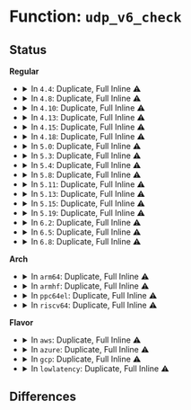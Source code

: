 # Function: <code>udp_v6_check</code>

## Status
<b>Regular</b>
<ul>
<li>
<details>
<summary>In <code>4.4</code>: Duplicate, Full Inline ⚠️</summary>

**Collision:** Static Duplication

**Inline:** Full

**Transformation:** False

**Instances:**

```
In net/ipv6/ip6_checksum.c (ffffffff81800143)
Location: include/net/ip6_checksum.h:93
Inline: True
Inline callers:
  - net/ipv6/ip6_checksum.c:udp6_set_csum
  - net/ipv6/ip6_checksum.c:udp6_set_csum
```
```
In net/ipv6/udp_offload.c (ffffffff818015fa)
Location: include/net/ip6_checksum.h:93
Inline: True
Inline callers:
  - net/ipv6/udp_offload.c:udp6_gro_complete
  - net/ipv6/udp_offload.c:udp6_ufo_fragment
```
</details>
</li>
<li>
<details>
<summary>In <code>4.8</code>: Duplicate, Full Inline ⚠️</summary>

**Collision:** Static Duplication

**Inline:** Full

**Transformation:** False

**Instances:**

```
In net/ipv6/udp_offload.c (ffffffff81866961)
Location: include/net/ip6_checksum.h:92
Inline: True
Inline callers:
  - net/ipv6/udp_offload.c:udp6_gro_complete
  - net/ipv6/udp_offload.c:udp6_ufo_fragment
```
```
In net/ipv6/ip6_checksum.c (ffffffff818717de)
Location: include/net/ip6_checksum.h:92
Inline: True
Inline callers:
  - net/ipv6/ip6_checksum.c:udp6_set_csum
  - net/ipv6/ip6_checksum.c:udp6_set_csum
```
</details>
</li>
<li>
<details>
<summary>In <code>4.10</code>: Duplicate, Full Inline ⚠️</summary>

**Collision:** Static Duplication

**Inline:** Full

**Transformation:** False

**Instances:**

```
In net/ipv6/udp_offload.c (ffffffff81899061)
Location: include/net/ip6_checksum.h:92
Inline: True
Inline callers:
  - net/ipv6/udp_offload.c:udp6_gro_complete
  - net/ipv6/udp_offload.c:udp6_ufo_fragment
```
```
In net/ipv6/ip6_checksum.c (ffffffff818a5d3e)
Location: include/net/ip6_checksum.h:92
Inline: True
Inline callers:
  - net/ipv6/ip6_checksum.c:udp6_set_csum
  - net/ipv6/ip6_checksum.c:udp6_set_csum
```
</details>
</li>
<li>
<details>
<summary>In <code>4.13</code>: Duplicate, Full Inline ⚠️</summary>

**Collision:** Static Duplication

**Inline:** Full

**Transformation:** False

**Instances:**

```
In net/ipv6/udp_offload.c (ffffffff818bf283)
Location: include/net/ip6_checksum.h:92
Inline: True
Inline callers:
  - net/ipv6/udp_offload.c:udp6_gro_complete
  - net/ipv6/udp_offload.c:udp6_ufo_fragment
```
```
In net/ipv6/ip6_checksum.c (ffffffff818cc79e)
Location: include/net/ip6_checksum.h:92
Inline: True
Inline callers:
  - net/ipv6/ip6_checksum.c:udp6_set_csum
  - net/ipv6/ip6_checksum.c:udp6_set_csum
```
</details>
</li>
<li>
<details>
<summary>In <code>4.15</code>: Duplicate, Full Inline ⚠️</summary>

**Collision:** Static Duplication

**Inline:** Full

**Transformation:** False

**Instances:**

```
In net/ipv6/udp_offload.c (ffffffff819423d3)
Location: include/net/ip6_checksum.h:92
Inline: True
Inline callers:
  - net/ipv6/udp_offload.c:udp6_gro_complete
```
```
In net/ipv6/ip6_checksum.c (ffffffff8195154e)
Location: include/net/ip6_checksum.h:92
Inline: True
Inline callers:
  - net/ipv6/ip6_checksum.c:udp6_set_csum
  - net/ipv6/ip6_checksum.c:udp6_set_csum
```
</details>
</li>
<li>
<details>
<summary>In <code>4.18</code>: Duplicate, Full Inline ⚠️</summary>

**Collision:** Static Duplication

**Inline:** Full

**Transformation:** False

**Instances:**

```
In net/ipv6/udp_offload.c (ffffffff8199b202)
Location: include/net/ip6_checksum.h:92
Inline: True
Inline callers:
  - net/ipv6/udp_offload.c:udp6_gro_complete
```
```
In net/ipv6/ip6_checksum.c (ffffffff819aaafd)
Location: include/net/ip6_checksum.h:92
Inline: True
Inline callers:
  - net/ipv6/ip6_checksum.c:udp6_set_csum
  - net/ipv6/ip6_checksum.c:udp6_set_csum
```
</details>
</li>
<li>
<details>
<summary>In <code>5.0</code>: Duplicate, Full Inline ⚠️</summary>

**Collision:** Static Duplication

**Inline:** Full

**Transformation:** False

**Instances:**

```
In net/ipv6/udp_offload.c (ffffffff819d1b4a)
Location: include/net/ip6_checksum.h:92
Inline: True
Inline callers:
  - net/ipv6/udp_offload.c:udp6_gro_complete
```
```
In net/ipv6/ip6_checksum.c (ffffffff819e15ed)
Location: include/net/ip6_checksum.h:92
Inline: True
Inline callers:
  - net/ipv6/ip6_checksum.c:udp6_set_csum
  - net/ipv6/ip6_checksum.c:udp6_set_csum
```
</details>
</li>
<li>
<details>
<summary>In <code>5.3</code>: Duplicate, Full Inline ⚠️</summary>

**Collision:** Static Duplication

**Inline:** Full

**Transformation:** False

**Instances:**

```
In net/ipv6/udp_offload.c (ffffffff81a408fa)
Location: include/net/ip6_checksum.h:88
Inline: True
Inline callers:
  - net/ipv6/udp_offload.c:udp6_gro_complete
```
```
In net/ipv6/ip6_checksum.c (ffffffff81a503ac)
Location: include/net/ip6_checksum.h:88
Inline: True
Inline callers:
  - net/ipv6/ip6_checksum.c:udp6_set_csum
  - net/ipv6/ip6_checksum.c:udp6_set_csum
```
</details>
</li>
<li>
<details>
<summary>In <code>5.4</code>: Duplicate, Full Inline ⚠️</summary>

**Collision:** Static Duplication

**Inline:** Full

**Transformation:** False

**Instances:**

```
In net/ipv6/udp_offload.c (ffffffff81a7757a)
Location: include/net/ip6_checksum.h:88
Inline: True
Inline callers:
  - net/ipv6/udp_offload.c:udp6_gro_complete
```
```
In net/ipv6/ip6_checksum.c (ffffffff81a86fcc)
Location: include/net/ip6_checksum.h:88
Inline: True
Inline callers:
  - net/ipv6/ip6_checksum.c:udp6_set_csum
  - net/ipv6/ip6_checksum.c:udp6_set_csum
```
</details>
</li>
<li>
<details>
<summary>In <code>5.8</code>: Duplicate, Full Inline ⚠️</summary>

**Collision:** Static Duplication

**Inline:** Full

**Transformation:** False

**Instances:**

```
In net/ipv6/udp_offload.c (ffffffff81b71810)
Location: include/net/ip6_checksum.h:97
Inline: True
Inline callers:
  - net/ipv6/udp_offload.c:udp6_gro_complete
  - net/ipv6/udp_offload.c:udp6_ufo_fragment
```
```
In net/ipv6/ip6_checksum.c (ffffffff81b8227c)
Location: include/net/ip6_checksum.h:97
Inline: True
Inline callers:
  - net/ipv6/ip6_checksum.c:udp6_set_csum
  - net/ipv6/ip6_checksum.c:udp6_set_csum
```
</details>
</li>
<li>
<details>
<summary>In <code>5.11</code>: Duplicate, Full Inline ⚠️</summary>

**Collision:** Static Duplication

**Inline:** Full

**Transformation:** False

**Instances:**

```
In net/ipv6/udp_offload.c (ffffffff81b804b0)
Location: include/net/ip6_checksum.h:88
Inline: True
Inline callers:
  - net/ipv6/udp_offload.c:udp6_gro_complete
  - net/ipv6/udp_offload.c:udp6_ufo_fragment
```
```
In net/ipv6/ip6_checksum.c (ffffffff81b9196c)
Location: include/net/ip6_checksum.h:88
Inline: True
Inline callers:
  - net/ipv6/ip6_checksum.c:udp6_set_csum
  - net/ipv6/ip6_checksum.c:udp6_set_csum
```
</details>
</li>
<li>
<details>
<summary>In <code>5.13</code>: Duplicate, Full Inline ⚠️</summary>

**Collision:** Static Duplication

**Inline:** Full

**Transformation:** False

**Instances:**

```
In net/ipv6/udp_offload.c (ffffffff81b6f0b2)
Location: include/net/ip6_checksum.h:88
Inline: True
Inline callers:
  - net/ipv6/udp_offload.c:udp6_gro_complete
  - net/ipv6/udp_offload.c:udp6_ufo_fragment
```
```
In net/ipv6/ip6_checksum.c (ffffffff81b80bc0)
Location: include/net/ip6_checksum.h:88
Inline: True
Inline callers:
  - net/ipv6/ip6_checksum.c:udp6_set_csum
  - net/ipv6/ip6_checksum.c:udp6_set_csum
```
</details>
</li>
<li>
<details>
<summary>In <code>5.15</code>: Duplicate, Full Inline ⚠️</summary>

**Collision:** Static Duplication

**Inline:** Full

**Transformation:** False

**Instances:**

```
In net/ipv6/udp_offload.c (ffffffff81c37172)
Location: include/net/ip6_checksum.h:88
Inline: True
Inline callers:
  - net/ipv6/udp_offload.c:udp6_gro_complete
  - net/ipv6/udp_offload.c:udp6_ufo_fragment
```
```
In net/ipv6/ip6_checksum.c (ffffffff81c4cbe0)
Location: include/net/ip6_checksum.h:88
Inline: True
Inline callers:
  - net/ipv6/ip6_checksum.c:udp6_set_csum
  - net/ipv6/ip6_checksum.c:udp6_set_csum
```
</details>
</li>
<li>
<details>
<summary>In <code>5.19</code>: Duplicate, Full Inline ⚠️</summary>

**Collision:** Static Duplication

**Inline:** Full

**Transformation:** False

**Instances:**

```
In net/ipv6/udp_offload.c (ffffffff81dd4d1d)
Location: include/net/ip6_checksum.h:74
Inline: True
Inline callers:
  - net/ipv6/udp_offload.c:udp6_gro_complete
  - net/ipv6/udp_offload.c:udp6_ufo_fragment
```
```
In net/ipv6/ip6_checksum.c (ffffffff81ded022)
Location: include/net/ip6_checksum.h:74
Inline: True
Inline callers:
  - net/ipv6/ip6_checksum.c:udp6_set_csum
  - net/ipv6/ip6_checksum.c:udp6_set_csum
```
</details>
</li>
<li>
<details>
<summary>In <code>6.2</code>: Duplicate, Full Inline ⚠️</summary>

**Collision:** Static Duplication

**Inline:** Full

**Transformation:** False

**Instances:**

```
In net/ipv6/udp_offload.c (ffffffff81fa63dd)
Location: include/net/ip6_checksum.h:74
Inline: True
Inline callers:
  - net/ipv6/udp_offload.c:udp6_gro_complete
  - net/ipv6/udp_offload.c:udp6_ufo_fragment
```
```
In net/ipv6/ip6_checksum.c (ffffffff81fc0e22)
Location: include/net/ip6_checksum.h:74
Inline: True
Inline callers:
  - net/ipv6/ip6_checksum.c:udp6_set_csum
  - net/ipv6/ip6_checksum.c:udp6_set_csum
```
</details>
</li>
<li>
<details>
<summary>In <code>6.5</code>: Duplicate, Full Inline ⚠️</summary>

**Collision:** Static Duplication

**Inline:** Full

**Transformation:** False

**Instances:**

```
In net/ipv6/udp_offload.c (ffffffff82006c5d)
Location: include/net/ip6_checksum.h:74
Inline: True
Inline callers:
  - net/ipv6/udp_offload.c:udp6_gro_complete
  - net/ipv6/udp_offload.c:udp6_ufo_fragment
```
```
In net/ipv6/ip6_checksum.c (ffffffff82021db1)
Location: include/net/ip6_checksum.h:74
Inline: True
Inline callers:
  - net/ipv6/ip6_checksum.c:udp6_set_csum
  - net/ipv6/ip6_checksum.c:udp6_set_csum
```
</details>
</li>
<li>
<details>
<summary>In <code>6.8</code>: Duplicate, Full Inline ⚠️</summary>

**Collision:** Static Duplication

**Inline:** Full

**Transformation:** False

**Instances:**

```
In net/ipv6/udp_offload.c (ffffffff820d5abd)
Location: include/net/ip6_checksum.h:74
Inline: True
Inline callers:
  - net/ipv6/udp_offload.c:udp6_gro_complete
  - net/ipv6/udp_offload.c:udp6_ufo_fragment
```
```
In net/ipv6/ip6_checksum.c (ffffffff820f0ed1)
Location: include/net/ip6_checksum.h:74
Inline: True
Inline callers:
  - net/ipv6/ip6_checksum.c:udp6_set_csum
  - net/ipv6/ip6_checksum.c:udp6_set_csum
```
</details>
</li>
</ul>
<b>Arch</b>
<ul>
<li>
<details>
<summary>In <code>arm64</code>: Duplicate, Full Inline ⚠️</summary>

**Collision:** Static Duplication

**Inline:** Full

**Transformation:** False

**Instances:**

```
In net/ipv6/udp_offload.c (ffff800010d40bfc)
Location: include/net/ip6_checksum.h:88
Inline: True
Inline callers:
  - net/ipv6/udp_offload.c:udp6_gro_complete
```
```
In net/ipv6/ip6_checksum.c (ffff800010d536f0)
Location: include/net/ip6_checksum.h:88
Inline: True
Inline callers:
  - net/ipv6/ip6_checksum.c:udp6_set_csum
  - net/ipv6/ip6_checksum.c:udp6_set_csum
  - net/ipv6/ip6_checksum.c:udp6_set_csum
```
</details>
</li>
<li>
<details>
<summary>In <code>armhf</code>: Duplicate, Full Inline ⚠️</summary>

**Collision:** Static Duplication

**Inline:** Full

**Transformation:** False

**Instances:**

```
In net/ipv6/udp_offload.c (c0e435d8)
Location: include/net/ip6_checksum.h:88
Inline: True
Inline callers:
  - net/ipv6/udp_offload.c:udp6_gro_complete
```
```
In net/ipv6/ip6_checksum.c (c0e53fe8)
Location: include/net/ip6_checksum.h:88
Inline: True
Inline callers:
  - net/ipv6/ip6_checksum.c:udp6_set_csum
  - net/ipv6/ip6_checksum.c:udp6_set_csum
  - net/ipv6/ip6_checksum.c:udp6_set_csum
```
</details>
</li>
<li>
<details>
<summary>In <code>ppc64el</code>: Duplicate, Full Inline ⚠️</summary>

**Collision:** Static Duplication

**Inline:** Full

**Transformation:** False

**Instances:**

```
In net/ipv6/udp_offload.c (c000000000e75318)
Location: include/net/ip6_checksum.h:88
Inline: True
Inline callers:
  - net/ipv6/udp_offload.c:udp6_gro_complete
```
```
In net/ipv6/ip6_checksum.c (c000000000e8bed8)
Location: include/net/ip6_checksum.h:88
Inline: True
Inline callers:
  - net/ipv6/ip6_checksum.c:udp6_set_csum
  - net/ipv6/ip6_checksum.c:udp6_set_csum
  - net/ipv6/ip6_checksum.c:udp6_set_csum
```
</details>
</li>
<li>
<details>
<summary>In <code>riscv64</code>: Duplicate, Full Inline ⚠️</summary>

**Collision:** Static Duplication

**Inline:** Full

**Transformation:** False

**Instances:**

```
In net/ipv6/udp_offload.c (ffffffe00087c430)
Location: include/net/ip6_checksum.h:88
Inline: True
Inline callers:
  - net/ipv6/udp_offload.c:udp6_gro_complete
```
```
In net/ipv6/ip6_checksum.c (ffffffe00088b3fc)
Location: include/net/ip6_checksum.h:88
Inline: True
Inline callers:
  - net/ipv6/ip6_checksum.c:udp6_set_csum
  - net/ipv6/ip6_checksum.c:udp6_set_csum
```
</details>
</li>
</ul>
<b>Flavor</b>
<ul>
<li>
<details>
<summary>In <code>aws</code>: Duplicate, Full Inline ⚠️</summary>

**Collision:** Static Duplication

**Inline:** Full

**Transformation:** False

**Instances:**

```
In net/ipv6/udp_offload.c (ffffffff81a16c0a)
Location: include/net/ip6_checksum.h:88
Inline: True
Inline callers:
  - net/ipv6/udp_offload.c:udp6_gro_complete
```
```
In net/ipv6/ip6_checksum.c (ffffffff81a2665c)
Location: include/net/ip6_checksum.h:88
Inline: True
Inline callers:
  - net/ipv6/ip6_checksum.c:udp6_set_csum
  - net/ipv6/ip6_checksum.c:udp6_set_csum
```
</details>
</li>
<li>
<details>
<summary>In <code>azure</code>: Duplicate, Full Inline ⚠️</summary>

**Collision:** Static Duplication

**Inline:** Full

**Transformation:** False

**Instances:**

```
In net/ipv6/udp_offload.c (ffffffff819d39ca)
Location: include/net/ip6_checksum.h:88
Inline: True
Inline callers:
  - net/ipv6/udp_offload.c:udp6_gro_complete
```
```
In net/ipv6/ip6_checksum.c (ffffffff819e341c)
Location: include/net/ip6_checksum.h:88
Inline: True
Inline callers:
  - net/ipv6/ip6_checksum.c:udp6_set_csum
  - net/ipv6/ip6_checksum.c:udp6_set_csum
```
</details>
</li>
<li>
<details>
<summary>In <code>gcp</code>: Duplicate, Full Inline ⚠️</summary>

**Collision:** Static Duplication

**Inline:** Full

**Transformation:** False

**Instances:**

```
In net/ipv6/udp_offload.c (ffffffff81a8168a)
Location: include/net/ip6_checksum.h:88
Inline: True
Inline callers:
  - net/ipv6/udp_offload.c:udp6_gro_complete
```
```
In net/ipv6/ip6_checksum.c (ffffffff81a9220c)
Location: include/net/ip6_checksum.h:88
Inline: True
Inline callers:
  - net/ipv6/ip6_checksum.c:udp6_set_csum
  - net/ipv6/ip6_checksum.c:udp6_set_csum
```
</details>
</li>
<li>
<details>
<summary>In <code>lowlatency</code>: Duplicate, Full Inline ⚠️</summary>

**Collision:** Static Duplication

**Inline:** Full

**Transformation:** False

**Instances:**

```
In net/ipv6/udp_offload.c (ffffffff81a8df8a)
Location: include/net/ip6_checksum.h:88
Inline: True
Inline callers:
  - net/ipv6/udp_offload.c:udp6_gro_complete
```
```
In net/ipv6/ip6_checksum.c (ffffffff81a9e2bc)
Location: include/net/ip6_checksum.h:88
Inline: True
Inline callers:
  - net/ipv6/ip6_checksum.c:udp6_set_csum
  - net/ipv6/ip6_checksum.c:udp6_set_csum
```
</details>
</li>
</ul>

## Differences

